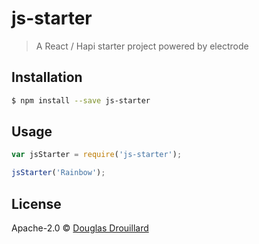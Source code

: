 # js-starter
> A React / Hapi starter project powered by electrode

## Installation

```sh
$ npm install --save js-starter
```

## Usage

```js
var jsStarter = require('js-starter');

jsStarter('Rainbow');
```
## License

Apache-2.0 © [Douglas Drouillard](http://www.shrinedev.com)
